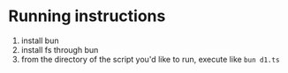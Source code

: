 # Running instructions
1. install bun
2. install fs through bun
3. from the directory of the script you'd like to run, execute like `bun d1.ts`
